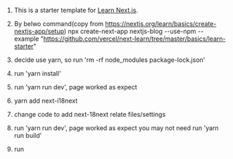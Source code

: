 1. This is a starter template for [Learn Next.js](https://nextjs.org/learn).
2. By belwo command(copy from https://nextjs.org/learn/basics/create-nextjs-app/setup)
    npx create-next-app nextjs-blog --use-npm --example "https://github.com/vercel/next-learn/tree/master/basics/learn-starter"
3. decide use yarn, so run 'rm -rf node_modules package-lock.json'
4. run 'yarn install'
5. run 'yarn run dev',  page worked as expect
6. yarn add next-i18next
7. change code to add next-18next relate files/settings
8. run 'yarn run dev', page worked as expect
   you may not need run 'yarn run build'

9. run

